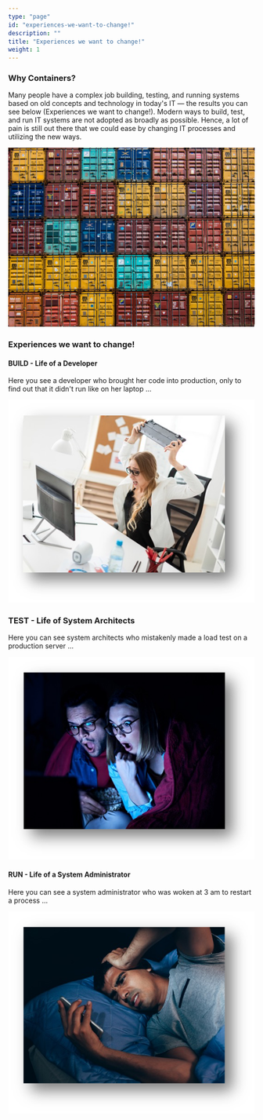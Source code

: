```yaml
---
type: "page"
id: "experiences-we-want-to-change!"
description: ""
title: "Experiences we want to change!"
weight: 1
---
```


### Why Containers?

Many people have a complex job building, testing, and running systems based on old concepts and technology in today's IT — the results you can see below (Experiences we want to change!). Modern ways to build, test, and run IT systems are not adopted as broadly as possible. Hence, a lot of pain is still out there that we could ease by changing IT processes and utilizing the new ways.

![containers](containers.png)

### Experiences we want to change!

#### BUILD - Life of a Developer
Here you see a developer who brought her code into production, only to find out that it didn't run like on her laptop ...

![exp1](exp1.png)

### TEST - Life of System Architects
Here you can see system architects who mistakenly made a load test on a production server ...

![exp2](exp2.png)

#### RUN - Life of a System Administrator
Here you can see a system administrator who was woken at 3 am to restart a process ...

![exp3](exp3.png)